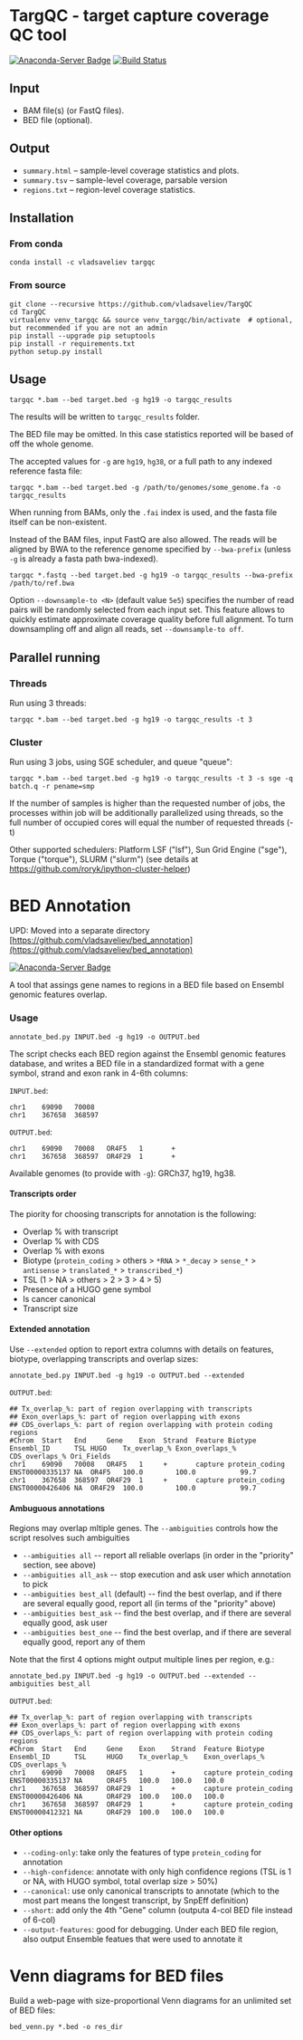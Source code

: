 # TargQC - target capture coverage QC tool

[![Anaconda-Server Badge](https://anaconda.org/vladsaveliev/targqc/badges/installer/conda.svg)](https://conda.anaconda.org/vladsaveliev)
[![Build Status](https://travis-ci.org/vladsaveliev/TargQC.svg?branch=master)](https://travis-ci.org/vladsaveliev/TargQC)

## Input

- BAM file(s) (or FastQ files).
- BED file (optional).

## Output

- `summary.html` – sample-level coverage statistics and plots.
- `summary.tsv` – sample-level coverage, parsable version
- `regions.txt` – region-level coverage statistics.

## Installation

### From conda

```
conda install -c vladsaveliev targqc
```

### From source

```
git clone --recursive https://github.com/vladsaveliev/TargQC
cd TargQC
virtualenv venv_targqc && source venv_targqc/bin/activate  # optional, but recommended if you are not an admin
pip install --upgrade pip setuptools
pip install -r requirements.txt
python setup.py install
```

## Usage

```
targqc *.bam --bed target.bed -g hg19 -o targqc_results
```

The results will be written to `targqc_results` folder.

The BED file may be omitted. In this case statistics reported will be based of off the whole genome.

The accepted values for `-g` are `hg19`, `hg38`, or a full path to any indexed reference fasta file:

```
targqc *.bam --bed target.bed -g /path/to/genomes/some_genome.fa -o targqc_results
```

When running from BAMs, only the `.fai` index is used, and the fasta file itself can be non-existent.

Instead of the BAM files, input FastQ are also allowed. The reads will be aligned by BWA to the reference 
genome specified by `--bwa-prefix` (unless `-g` is already a fasta path bwa-indexed).

```
targqc *.fastq --bed target.bed -g hg19 -o targqc_results --bwa-prefix /path/to/ref.bwa
```

Option `--downsample-to <N>` (default value `5e5`) specifies the number of 
read pairs will be randomly selected from each input set. This feature allows to quickly estimate approximate 
coverage quality before full alignment. To turn downsampling off and align all reads, set `--downsample-to off`.


## Parallel running

### Threads

Run using 3 threads:

```
targqc *.bam --bed target.bed -g hg19 -o targqc_results -t 3
```

### Cluster

Run using 3 jobs, using SGE scheduler, and queue "queue":

```
targqc *.bam --bed target.bed -g hg19 -o targqc_results -t 3 -s sge -q batch.q -r pename=smp
```

If the number of samples is higher than the requested number of jobs, the processes within job will be additionally parallelized using threads, so the full number of occupied cores will equal the number of requested threads (-t)

Other supported schedulers: Platform LSF ("lsf"), Sun Grid Engine ("sge"), Torque ("torque"), SLURM ("slurm") (see details at https://github.com/roryk/ipython-cluster-helper)


# BED Annotation

UPD: Moved into a separate directory [https://github.com/vladsaveliev/bed_annotation](https://github.com/vladsaveliev/bed_annotation)

[![Anaconda-Server Badge](https://anaconda.org/vladsaveliev/bed_annotation/badges/installer/conda.svg)](https://conda.anaconda.org/vladsaveliev)

A tool that assings gene names to regions in a BED file based on Ensembl genomic features overlap.

### Usage

```
annotate_bed.py INPUT.bed -g hg19 -o OUTPUT.bed
``` 

The script checks each BED region against the Ensembl genomic features database, and writes a BED file in a standardized format with a gene symbol, strand and exon rank in 4-6th columns:

`INPUT.bed`:

```
chr1    69090   70008
chr1    367658  368597
```

`OUTPUT.bed`:

```
chr1    69090   70008   OR4F5   1       +
chr1    367658  368597  OR4F29  1       +
```

Available genomes (to provide with `-g`): GRCh37, hg19, hg38.

#### Transcripts order

The piority for choosing transcripts for annotation is the following:
- Overlap % with transcript
- Overlap % with CDS
- Overlap % with exons
- Biotype (`protein_coding` > others > `*RNA` > `*_decay` > `sense_*` > `antisense` > `translated_*` > `transcribed_*`)
- TSL (1 > NA > others > 2 > 3 > 4 > 5)
- Presence of a HUGO gene symbol
- Is cancer canonical
- Transcript size

#### Extended annotation

Use `--extended` option to report extra columns with details on features, biotype, overlapping transcripts and overlap sizes:

```
annotate_bed.py INPUT.bed -g hg19 -o OUTPUT.bed --extended
```

`OUTPUT.bed`:

```
## Tx_overlap_%: part of region overlapping with transcripts
## Exon_overlaps_%: part of region overlapping with exons
## CDS_overlaps_%: part of region overlapping with protein coding regions
#Chrom  Start   End     Gene    Exon  Strand  Feature Biotype         Ensembl_ID      TSL HUGO    Tx_overlap_% Exon_overlaps_% CDS_overlaps_% Ori_Fields
chr1    69090   70008   OR4F5   1     +       capture protein_coding  ENST00000335137 NA  OR4F5   100.0        100.0           99.7
chr1    367658  368597  OR4F29  1     +       capture protein_coding  ENST00000426406 NA  OR4F29  100.0        100.0           99.7
```

#### Ambuguous annotations

Regions may overlap mltiple genes. The `--ambiguities` controls how the script resolves such ambiguities

- `--ambiguities all` -- report all reliable overlaps (in order in the "priority" section, see above)
- `--ambiguities all_ask` -- stop execution and ask user which annotation to pick
- `--ambiguities best_all` (default) -- find the best overlap, and if there are several equally good, report all (in terms of the "priority" above)
- `--ambiguities best_ask` -- find the best overlap, and if there are several equally good, ask user
- `--ambiguities best_one` -- find the best overlap, and if there are several equally good, report any of them

Note that the first 4 options might output multiple lines per region, e.g.:

```
annotate_bed.py INPUT.bed -g hg19 -o OUTPUT.bed --extended --ambiguities best_all
```

`OUTPUT.bed`:

```
## Tx_overlap_%: part of region overlapping with transcripts
## Exon_overlaps_%: part of region overlapping with exons
## CDS_overlaps_%: part of region overlapping with protein coding regions
#Chrom  Start   End     Gene    Exon    Strand  Feature Biotype Ensembl_ID      TSL     HUGO    Tx_overlap_%    Exon_overlaps_% CDS_overlaps_%
chr1    69090   70008   OR4F5   1       +       capture protein_coding  ENST00000335137 NA      OR4F5   100.0   100.0   100.0
chr1    367658  368597  OR4F29  1       +       capture protein_coding  ENST00000426406 NA      OR4F29  100.0   100.0   100.0
chr1    367658  368597  OR4F29  1       +       capture protein_coding  ENST00000412321 NA      OR4F29  100.0   100.0   100.0
```

#### Other options

- `--coding-only`: take only the features of type `protein_coding` for annotation
- `--high-confidence`: annotate with only high confidence regions (TSL is 1 or NA, with HUGO symbol, total overlap size > 50%)
- `--canonical`: use only canonical transcripts to annotate (which to the most part means the longest transcript, by SnpEff definition)
- `--short`: add only the 4th "Gene" column (outputa 4-col BED file instead of 6-col)
- `--output-features`: good for debugging. Under each BED file region, also output Ensemble featues that were used to annotate it
 

# Venn diagrams for BED files

Build a web-page with size-proportional Venn diagrams for an unlimited set of BED files:

```
bed_venn.py *.bed -o res_dir
```
